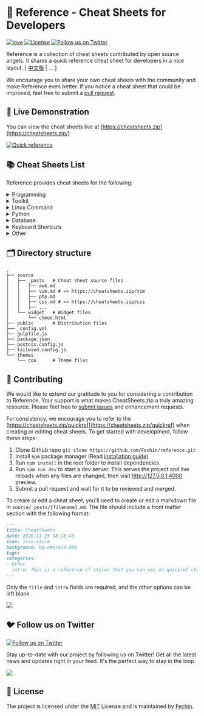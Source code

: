 # 📖 Reference - Cheat Sheets for Developers

[![love](https://badgen.net/badge/make%20with/love/pink)](#)
[![License](https://badgen.net/badge/license/MIT/blue)](https://github.com/Fechin/reference/blob/main/LICENSE)
[![Follow us on Twitter](https://img.shields.io/twitter/follow/FechinLi?style=social)](https://twitter.com/FechinLi)


Reference is a collection of cheat sheets contributed by open source angels. It shares a quick reference cheat sheet for developers in a nice layout. \[ [中文版](https://github.com/jaywcjlove/reference) | ... \]

We encourage you to share your own cheat sheets with the community and make Reference even better. If you notice a cheat sheet that could be improved, feel free to submit a [pull request](#-contributing).




## 👀 Live Demonstration

You can view the cheat sheets live at [https://cheatsheets.zip](https://cheatsheets.zip/)

[![Quick reference](https://cheatsheets.zip/assets/image/preview.png)](https://cheatsheets.zip)


## 📚 Cheat Sheets List

Reference provides cheat sheets for the following:


<details>
<summary>Programming</summary>

- [Kubernetes](https://cheatsheets.zip/kubernetes.html): This page contains a list of commonly used kubectl commands and flags.
- [ES6](https://cheatsheets.zip/es6.html): A quick reference cheat sheet of what's new in JavaScript for ES2015, ES2016, ES2017, ES2018 and beyond
- [MATLAB](https://cheatsheets.zip/matlab.html): This quick reference cheat sheet provides an example introduction to using the [MATLAB](https://mathworks.cn/) scientific computing language to get started quickly
- [C](https://cheatsheets.zip/c.html): C quick reference cheat sheet that provides basic syntax and methods.
- [INI](https://cheatsheets.zip/ini.html): This is a quick reference cheat sheet for understanding and writing INI-format configuration files.
- [LaTeX](https://cheatsheets.zip/latex.html): This cheat sheet summarizes a reference list of [LaTeX](https://www.latex-project.org/) commonly used display math notation and some application examples of [KaTeX](https://katex.org/).
- [Rust](https://cheatsheets.zip/rust.html): The Rust quick reference cheat sheet that aims at providing help on writing basic syntax and methods.
- [C#](https://cheatsheets.zip/cs.html): C# quick reference cheat sheet that provides basic syntax and methods.
- [Laravel](https://cheatsheets.zip/laravel.html): [Laravel](https://laravel.com/docs/8.x/) is an expressive and progressive web application framework for PHP. 
This cheat sheet provides a reference for common commands and features for Laravel 8.
- [Dart](https://cheatsheets.zip/dart.html): A Dart cheat sheet with the most important concepts, functions, methods, and more. A complete quick reference for beginners.
- [JSON](https://cheatsheets.zip/json.html): This is a quick reference cheat sheet for understanding and writing JSON format configuration files.
- [HTML](https://cheatsheets.zip/html.html): This HTML quick reference cheat sheet lists the common HTML and HTML5 tags in readable layout.
- [GraphQL](https://cheatsheets.zip/graphql.html): This quick reference cheat sheet provides a brief overview of GraphQL.
- [C++](https://cheatsheets.zip/cpp.html): C++ quick reference cheat sheet that provides basic syntax and methods.
- [Java](https://cheatsheets.zip/java.html): This cheat sheet is a crash course for Java beginners and help review the basic syntax of the Java language.
- [PHP](https://cheatsheets.zip/php.html): This [PHP](https://www.php.net/manual/en/) cheat sheet provides a reference for quickly looking up the correct syntax for the code you use most frequently.
- [Docker](https://cheatsheets.zip/docker.html): This is a quick reference cheat sheet for [Docker](https://docs.docker.com/get-started/). And you can find the most common Docker commands here.
- [TOML](https://cheatsheets.zip/toml.html): This is a quick reference cheat sheet to the TOML format configuration file syntax.
- [YAML](https://cheatsheets.zip/yaml.html): This is a quick reference cheat sheet for understanding and writing YAML format configuration files.
- [CSS 3](https://cheatsheets.zip/css.html): This is a quick reference cheat sheet for CSS goodness, listing selector syntax, properties, units and other useful bits of information.
- [jQuery](https://cheatsheets.zip/jquery.html): This [jQuery](https://jquery.com/) cheat sheet is a great reference for both beginners and experienced developers.
- [JavaScript](https://cheatsheets.zip/javascript.html): A JavaScript cheat sheet with the most important concepts, functions, methods, and more. A complete quick reference for beginners.
- [Python](https://cheatsheets.zip/python.html): The [Python](https://www.python.org/) cheat sheet is a one-page reference sheet for the Python 3 programming language.
- [Sass](https://cheatsheets.zip/sass.html): This is a quick reference cheat sheet that lists the most useful features of [SASS](https://sass-lang.com).
- [Go](https://cheatsheets.zip/go.html): This cheat sheet provided basic syntax and methods to help you using [Go](https://go.dev/).
- [Markdown](https://cheatsheets.zip/markdown.html): This is a quick reference cheat sheet to the Markdown syntax.
- [Bash](https://cheatsheets.zip/bash.html): This is a quick reference cheat sheet to getting started with linux bash shell scripting.

</details>

<details>
<summary>Toolkit</summary>

- [ChatGPT](https://cheatsheets.zip/chatgpt.html): This cheat sheet lists out prompts and tips from all over the world on how to use ChatGPT effectively
- [VSCode](https://cheatsheets.zip/vscode.html): This VSCode (Visual Studio Code) quick reference cheat sheet shows its keyboard shortcuts and commands.
- [Mitmproxy](https://cheatsheets.zip/mitmproxy.html): [mitmproxy](https://mitmproxy.org/) is a free and open source interactive HTTPS proxy. This is a quick reference cheat sheet to the mitmproxy.
- [XPath](https://cheatsheets.zip/xpath.html): This is an [XPath](https://en.wikipedia.org/wiki/XPath) selectors cheat sheet, which lists commonly used XPath positioning methods and CSS selectors
- [Emacs](https://cheatsheets.zip/emacs.html): [Emacs](https://www.gnu.org/software/emacs) is the extensible, customizable, self-documenting real time display text editor.
This reference was made for Emacs 27.
- [Emmet](https://cheatsheets.zip/emmet.html): [Emmet](https://emmet.io/) is a web-developer’s toolkit for boosting HTML & CSS code writing, which allows you to write large HTML code blocks at speed of light using well-known CSS selectors.
- [RegEX](https://cheatsheets.zip/regex.html): A quick reference for regular expressions (regex), including symbols, ranges, grouping, assertions and some sample patterns to get you started.
- [Vim](https://cheatsheets.zip/vim.html): A useful collection of [Vim](http://www.vim.org/) 8.2 quick reference cheat sheets to help you learn vim editor faster.

</details>

<details>
<summary>Linux Command</summary>

- [Curl](https://cheatsheets.zip/curl.html): This [Curl](https://github.com/curl/curl) cheat sheet contains commands and examples of some common Curl tricks.
- [PM2](https://cheatsheets.zip/pm2.html): [PM2] is a daemon process manager that will help you manage and keep your application online. Getting started with PM2 is straightforward, it is offered as a simple and intuitive CLI.
- [Chmod](https://cheatsheets.zip/chmod.html): This quick reference cheat sheet provides a brief overview of file permissions, and the operation of the chmod command
- [Tmux](https://cheatsheets.zip/tmux.html): The tmux cheat sheet quick reference of most commonly used shortcuts and commands
- [Lsof](https://cheatsheets.zip/lsof.html): This quick reference cheat sheet provides various for using lsof command.
- [SSH](https://cheatsheets.zip/ssh.html): This quick reference cheat sheet provides various for using SSH.
- [Netstat](https://cheatsheets.zip/netstat.html): This quick reference cheat sheet provides various for using netstat command.
- [Screen](https://cheatsheets.zip/screen.html): This is a quick reference guide cheat sheet for the screen command.
- [Awk](https://cheatsheets.zip/awk.html): This is a one page quick reference cheat sheet to the [GNU awk](https://www.gnu.org/software/gawk/manual/gawk.html), which covers commonly used awk expressions and commands.
- [Find](https://cheatsheets.zip/find.html): This is a quick reference list of cheat sheet for linux find command, contains common options and examples.
- [Sed](https://cheatsheets.zip/sed.html): [Sed](https://www.gnu.org/software/sed/manual/sed.html) is a stream editor, this sed cheat sheet contains sed commands and some common sed tricks.
- [Cron](https://cheatsheets.zip/cron.html): [Cron](https://en.wikipedia.org/wiki/Cron) is most suitable for scheduling repetitive tasks. Scheduling one-time tasks can be accomplished using the associated at utility.
- [Git](https://cheatsheets.zip/git.html): This cheat sheet summarizes commonly used Git command line instructions for quick reference.
- [Grep](https://cheatsheets.zip/grep.html): This cheat sheet is intended to be a quick reminder for the main concepts involved in using the command line program grep and assumes you already understand its usage.
- [Netcat](https://cheatsheets.zip/nc.html): This cheat sheet provides various for using Netcat on both Linux and Unix.
- [Taskset](https://cheatsheets.zip/taskset): This quick reference cheat sheet for tasket command.
</details>

<details>
<summary>Python</summary>

- [Numpy](https://cheatsheets.zip/numpy.html): [NumPy](https://numpy.org/) is the fundamental package for scientific computing with Python. This cheat sheet is a quick reference for NumPy beginners.

</details>

<details>
<summary>Database</summary>

- [Neo4j](https://cheatsheets.zip/neo4j.html): A Neo4j cheat sheet with getting started resources and information on how to query the database with Cypher.
- [PostgreSQL](https://cheatsheets.zip/postgres.html): The [PostgreSQL](https://www.postgresql.org/docs/current/) cheat sheet provides you with the common PostgreSQL commands and statements.
- [Redis](https://cheatsheets.zip/redis.html): This is a [redis](https://redis.io/) quick reference cheat sheet that lists examples of redis commands
- [MySQL](https://cheatsheets.zip/mysql.html): The SQL cheat sheet provides you with the most commonly used SQL statements for your reference.

</details>

<details>
<summary>Keyboard Shortcuts</summary>

- [Adobe Photoshop](https://cheatsheets.zip/adobe-photoshop.html): A visual cheat-sheet for the 283 keyboard shortcuts found in Adobe Photoshop
- [Apex Legends](https://cheatsheets.zip/apex-legends.html): A visual cheat-sheet for the 27 default keyboard shortcuts found in Apex Legends
- [Figma](https://cheatsheets.zip/figma.html): A visual cheat-sheet for the 119 keyboard shortcuts found in Figma
- [Microsoft Teams](https://cheatsheets.zip/microsoft-teams.html): A visual cheat-sheet for the 38 keyboard shortcuts found in Microsoft Teams
- [TablePlus](https://cheatsheets.zip/table-plus.html): A visual cheat-sheet for the 34 keyboard shortcuts found in TablePlus
- [Bear](https://cheatsheets.zip/bear-notes.html): A visual cheat-sheet for the 66 keyboard shortcuts found in Bear. This application is MacOS-only.
- [Feedly](https://cheatsheets.zip/feedly.html): A visual cheat-sheet for the 25 keyboard shortcuts found on the Feedly app
- [FileZilla](https://cheatsheets.zip/filezilla.html): A visual cheat-sheet for the 30 keyboard shortcuts found on the FileZilla program
- [Reddit](https://cheatsheets.zip/reddit.html): A visual cheat-sheet for the 17 keyboard shortcuts found on Reddit.com
- [Slack](https://cheatsheets.zip/slack.html): A visual cheat-sheet for the 62 keyboard shortcuts found in Slack
- [SoundCloud](https://cheatsheets.zip/soundcloud.html): A visual cheat-sheet for the 22 keyboard shortcuts found on SoundCloud
- [Twitter](https://cheatsheets.zip/twitter.html): A visual cheat-sheet for the 26 keyboard shortcuts found on Twitter
- [Android Studio](https://cheatsheets.zip/android-studio.html): A visual cheat-sheet for the 130 keyboard shortcuts found in the Andriod Studio software
- [Github](https://cheatsheets.zip/github.html): A visual cheat-sheet for the 80 keyboard shortcuts found on Github.com
- [Shopify](https://cheatsheets.zip/shopify.html): A visual cheat-sheet for the 50 keyboard shortcuts found on the Shopify website
- [Zoom](https://cheatsheets.zip/zoom.html): A visual cheat-sheet for the 32 keyboard shortcuts found in Zoom. These shortcuts are for MacOS, for Windows visit /zoom-windows.
- [Adobe XD](https://cheatsheets.zip/adobe-xd.html): A visual cheat-sheet for the 97 keyboard shortcuts found in Adobe XD
- [Firefox](https://cheatsheets.zip/firefox.html): A visual cheat-sheet for the 116 keyboard shortcuts found in Firefox
- [PhpStorm](https://cheatsheets.zip/phpstorm.html): A visual cheat-sheet for the 96 keyboard shortcuts found in JetBrains PhpStorm
- [Postman](https://cheatsheets.zip/postman.html): A visual cheat-sheet for the 23 keyboard shortcuts found in Postman
- [Webflow](https://cheatsheets.zip/webflow.html): A visual cheat-sheet for the 41 keyboard shortcuts found in Webflow
- [Adobe Lightroom CC](https://cheatsheets.zip/adobe-lightroom.html): A visual cheat-sheet for the 251 keyboard shortcuts found in Adobe Lightroom CC
- [1Password](https://cheatsheets.zip/1password.html): A cheat sheet for 1password's keyboard shortcuts in Mac, Windows, iOS, Linux.
- [Affinity Designer](https://cheatsheets.zip/affinity-designer.html): A visual cheat-sheet for the 108 keyboard shortcuts found in Affinity Designer
- [Pocket](https://cheatsheets.zip/pocket.html): A visual cheat-sheet for the 36 keyboard shortcuts found on Pocket for Web
- [Trello](https://cheatsheets.zip/trello.html): A visual cheat-sheet for the 29 keyboard shortcuts found on Trello
- [Audacity](https://cheatsheets.zip/audacity.html): A visual cheat-sheet for the 135 default keyboard shortcuts found in Audacity
- [Framer X](https://cheatsheets.zip/framer-x.html): A visual cheat-sheet for the 45 keyboard shortcuts found in Framer X. This application is MacOS-only.
- [Google Drive](https://cheatsheets.zip/google-drive.html): A visual cheat-sheet for the 54 keyboard shortcuts found in Google Drive on the web
- [PuTTy](https://cheatsheets.zip/putty.html): A visual cheat-sheet for the 32 keyboard shortcuts found on the PuTTy app
- [Sequel Pro](https://cheatsheets.zip/sequel-pro.html): A visual cheat-sheet for the 71 keyboard shortcuts found in Sequel Pro. This application is MacOS-only.
- [Apple Music](https://cheatsheets.zip/apple-music.html): A visual cheat-sheet for the 62 keyboard shortcuts found in the Apple Music app. This application is MacOS-only.
- [Blender](https://cheatsheets.zip/blender.html): A visual cheat-sheet for the 187 keyboard shortcuts found in Blender
- [Obsidian](https://cheatsheets.zip/obsidian.html): A visual cheat-sheet for the 17 keyboard shortcuts found in the Obsidian knowledge base app.
- [Telegram Desktop](https://cheatsheets.zip/telegram.html): A visual cheat-sheet for the 37 keyboard shortcuts found on the Telegram Desktop app
- [YouTube](https://cheatsheets.zip/youtube.html): A visual cheat-sheet for the 18 keyboard shortcuts found on YouTube.com
- [Airtable](https://cheatsheets.zip/airtable.html): A visual cheat-sheet for the 36 keyboard shortcuts found in Airtable
- [Bitbucket](https://cheatsheets.zip/bitbucket.html): A visual cheat-sheet for the 35 keyboard shortcuts found on Bitbucket
- [Fortnite](https://cheatsheets.zip/fortnite.html): A visual cheat-sheet for the 26 default keyboard shortcuts found in Fortnite
- [Gmail](https://cheatsheets.zip/gmail.html): A visual cheat-sheet for the 90 keyboard shortcuts found on Gmail
- [Sketch](https://cheatsheets.zip/sketch.html): A visual cheat-sheet for the 149 keyboard shortcuts found in Sketch. This application is MacOS-only.
- [Spotify](https://cheatsheets.zip/spotify.html): A visual cheat-sheet for the 23 keyboard shortcuts found in Spotify
- [Brave Browser](https://cheatsheets.zip/brave.html): A visual cheat-sheet for the 64 keyboard shortcuts found in the Brave browser
- [KanbanMail](https://cheatsheets.zip/kanbanmail.html): A visual cheat-sheet for the 29 keyboard shortcuts found in KanbanMail
- [Microsoft Outlook](https://cheatsheets.zip/outlook.html): A visual cheat-sheet for the 210 keyboard shortcuts found in Microsoft Outlook
- [Principle](https://cheatsheets.zip/principle.html): A visual cheat-sheet for the 30 keyboard shortcuts found in Principle. This application is MacOS-only.
- [Skype](https://cheatsheets.zip/skype.html): A visual cheat-sheet for the 31 keyboard shortcuts found in Skype
- [Arduino IDE](https://cheatsheets.zip/arduino.html): A visual cheat-sheet for the 12 keyboard shortcuts found in the Arduino IDE
- [Asana](https://cheatsheets.zip/asana.html): A visual cheat-sheet for the 40 keyboard shortcuts found in Asana
- [Code Editor for iOS](https://cheatsheets.zip/code-editor-ios.html): A visual cheat-sheet for the 43 keyboard shortcuts found in the Code Editor for iOS app. This application is MacOS-only.
- [Jira](https://cheatsheets.zip/jira.html): A visual cheat-sheet for the 44 keyboard shortcuts found in Jira
- [Quip.com](https://cheatsheets.zip/quip.html): A visual cheat-sheet for the 52 keyboard shortcuts found in Quip
- [WordPress](https://cheatsheets.zip/wordpress.html): A visual cheat-sheet for the 34 keyboard shortcuts found in the WordPress visual editor
- [Chrome Developer Tools](https://cheatsheets.zip/chrome-devtools.html): A visual cheat-sheet for the 56 keyboard shortcuts found in Chrome's Developer Tools
- [GIMP](https://cheatsheets.zip/gimp.html): A visual cheat-sheet for the 97 keyboard shortcuts found in GIMP
- [Google Chrome](https://cheatsheets.zip/google-chrome.html): A visual cheat-sheet for the 65 keyboard shortcuts found in Google Chrome
- [Todoist](https://cheatsheets.zip/todoist.html): A visual cheat-sheet for the 37 keyboard shortcuts found in Todoist
- [TickTick](https://cheatsheets.zip/ticktick.html): A visual cheat-sheet for the 25 keyboard shortcuts found in the TickTick desktop app
- [VLC Player](https://cheatsheets.zip/vlc.html): A visual cheat-sheet for the 82 keyboard shortcuts found in VLC Player
- [Missive](https://cheatsheets.zip/missive.html): A visual cheat-sheet for the 83 keyboard shortcuts found in Missive
- [Origami Studio](https://cheatsheets.zip/origami.html): A visual cheat-sheet for the 71 keyboard shortcuts found in Origami Studio. This application is MacOS-only.
- [Sublime Text](https://cheatsheets.zip/sublime-text.html): A visual cheat-sheet for the 49 keyboard shortcuts found in Sublime Text
- [Transmit](https://cheatsheets.zip/transmit.html): A visual cheat-sheet for the 62 keyboard shortcuts found in Transmit. This application is MacOS-only.
- [Affinity Photo](https://cheatsheets.zip/affinity-photo.html): A visual cheat-sheet for the 177 keyboard shortcuts found in Affinity Photo
- [Monday.com](https://cheatsheets.zip/monday.html): A visual cheat-sheet for the 24 keyboard shortcuts found on Monday.com
- [Proto.io](https://cheatsheets.zip/proto-io.html): A visual cheat-sheet for the 48 keyboard shortcuts found in Proto.io
- [Superhuman](https://cheatsheets.zip/superhuman.html): A visual cheat-sheet for the 105 keyboard shortcuts found in Superhuman. This application is MacOS-only.
- [Vivaldi Browser](https://cheatsheets.zip/vivaldi.html): A visual cheat-sheet for the 69 default keyboard shortcuts found in the Vivaldi browser
- [Finder](https://cheatsheets.zip/finder.html): A visual cheat-sheet for the 55 keyboard shortcuts found in Finder. This application is part of MacOS.
- [GitLab](https://cheatsheets.zip/gitlab.html): A visual cheat-sheet for the 58 keyboard shortcuts found in GitLab
- [Guitar Pro](https://cheatsheets.zip/guitar-pro.html): A visual cheat-sheet for the 129 keyboard shortcuts found in Guitar Pro
- [Roam Research](https://cheatsheets.zip/roam.html): A visual cheat-sheet for the 45 keyboard shortcuts found on Roam Research
- [SketchUp Pro](https://cheatsheets.zip/sketchup.html): A visual cheat-sheet for the 135 default keyboard shortcuts found in SketchUp Pro
- [Unity 3D](https://cheatsheets.zip/unity-3d.html): A visual cheat-sheet for the 50 keyboard shortcuts found in Unity 3D
- [IntelliJ IDEA](https://cheatsheets.zip/idea.html): IntelliJ IDEA is a very good Java IDE, most of its commands have shortcuts to keep your hands from leaving the keyboard
- [WebStorm](https://cheatsheets.zip/webstorm.html): This quick reference cheat sheet lists the default keyboard shortcuts for WebStorm running on Windows/Linux or Mac

</details>

<details>
<summary>Other</summary>

- [Google Search](https://cheatsheets.zip/google-search.html): This quick reference cheat sheet lists of Google advanced search operators.
- [ASCII Code](https://cheatsheets.zip/ascii-code.html): This cheat sheet is a complete list of ASCII Code Table with their numbers and names.
- [Aspect Ratio](https://cheatsheets.zip/aspect-ratio.html): This cheat sheet lists some common aspect ratios and their pixel resolutions. Always confirm your final delivery ratio when shooting.
- [HTML Characters Entities](https://cheatsheets.zip/html-char.html): This cheat sheet is a complete list of HTML entities with their numbers and names. Also included is a full list of ASCII characters that can be represented in HTML.
- [ISO 639-1 Language Code](https://cheatsheets.zip/iso-639-1.html): This is a list of the ISO language codes that conform to the ISO 639-1 standard, it provide reference for multi-language website.
- [Resolutions](https://cheatsheets.zip/resolutions.html): This cheat sheet lists screen sizes, viewport size and CSS media queries for popular Phones, Tablets, Laptops and Watches
- [HTTP Status Code](https://cheatsheets.zip/http-status-code.html): The http status codes cheat sheet. a quick reference to every HTTP status code.
- [Emoji](https://cheatsheets.zip/emoji.html): Some of the emoji codes are not super easy to remember, so here is a little cheat sheet.
- [CheatSheets](https://cheatsheets.zip/quickref.html): This is the magic syntax variant manual that you can use on CheatSheets.zip, It's a good practice for contributors.
- [MIME types](https://cheatsheets.zip/mime.html): This cheat sheet lists some common MIME types for the Web. You can look in the [IANA/MIME Media Types registry](http://www.iana.org/assignments/media-types/index.html) which contains all registered MIME types.

</details>



## 🗂️ Directory structure
```
.
├── source
│   ├── _posts   # Cheat sheet source files
│   │   ├── awk.md
│   │   ├── vim.md # => https://cheatsheets.zip/vim
│   │   ├── php.md
│   │   ├── css.md # => https://cheatsheets.zip/css
│   │   ├── ...
│   └── widget   # Widget files
│       └── chmod.html
├── public       # Distribution files
├── _config.yml
├── gulpfile.js
├── package.json
├── postcss.config.js
├── tailwind.config.js
└── themes
    └── coo      # Theme files
```




## 🤝 Contributing

We would like to extend our gratitude to you for considering a contribution to Reference. Your support is what makes CheatSheets.zip a truly amazing resource. Please feel free to [submit issues](https://github.com/Fechin/reference/issues/new?assignee=Fechin) and enhancement requests.

For consistency, we encourage you to refer to the [https://cheatsheets.zip/quickref](https://cheatsheets.zip/quickref) when creating or editing cheat sheets. To get started with development, follow these steps:

1. Clone Github repo `git clone https://github.com/Fechin/reference.git`
2. Install `npm` package manager (Read [installation guide](https://docs.npmjs.com/downloading-and-installing-node-js-and-npm))
3. Run `npm install` in the root folder to install dependencies.
4. Run `npm run dev` to start a dev server. This serves the project and live reloads when any files are changed, then visit http://127.0.0.1:4000 preview.
5. Submit a pull request and wait for it to be reviewed and merged.



To create or edit a cheat sheet, you'll need to create or edit a markdown file in `source/_posts/{filename}.md`. The file should include a front matter section with the following format:


```markdown
---
title: CheatSheets
date: 2020-11-25 18:28:43
icon: icon-style
background: bg-emerald-600
tags:
categories:
- Other
  intro: This is a reference of styles that you can use on quickref cheat sheets!
---
```
Only the `title` and `intro` fields are required, and the other options can be left blank. 


<a href="https://github.com/Fechin/reference/graphs/contributors">
  <img src="https://contrib.rocks/image?repo=Fechin/reference" />
</a>


## 🐦 Follow us on Twitter

[![Follow us on Twitter](https://img.shields.io/twitter/follow/FechinLi?color=%234a99e9&style=for-the-badge)](https://twitter.com/FechinLi)

Stay up-to-date with our project by following us on Twitter! Get all the latest news and updates right in your feed. It's the perfect way to stay in the loop.

<a href="https://www.buymeacoffee.com/randy8080"><img src="https://img.buymeacoffee.com/button-api/?text=Buy me a coffee&emoji=&slug=randy8080&button_colour=40DCA5&font_colour=ffffff&font_family=Cookie&outline_colour=000000&coffee_colour=FFDD00" /></a>


## 📃 License

The project is licensed under the [MIT](https://github.com/Fechin/reference/blob/main/LICENSE) License and is maintained by [Fechin](https://github.com/Fechin).

